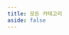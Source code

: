 ```yaml
---
title: 모든 카테고리
aside: false
---
```


<script setup>
import CatOrTag from "@/views/CatOrTag.vue"
</script>

<CatOrTag />
